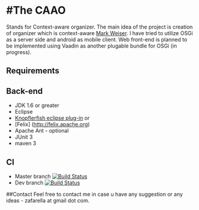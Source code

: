 
#The CAAO
====
Stands for Context-aware organizer. The main idea of the project is creation of organizer which is context-aware [Mark Weiser](http://en.wikipedia.org/wiki/Mark_Weiser).
I have tried to utilize OSGi as a server side and android as mobile client. Web front-end is planned to be implemented using Vaadin as another plugable bundle for OSGi (in progress).


## Requirements
## Back-end
* JDK 1.6 or greater
* Eclipse
* [Knopflerfish eclipse plug-in](http://www.knopflerfish.org/eclipse_plugin.html) or
* [Felix] (http://felix.apache.org)
* Apache Ant - optional
* JUnit 3
* maven 3

## CI
  * Master branch [![Build Status](https://travis-ci.org/zafarella/caao.svg?branch=master)](https://travis-ci.org/zafarella/caao)
  * Dev branch [![Build Status](https://travis-ci.org/zafarella/caao.svg?branch=dev)](https://travis-ci.org/zafarella/caao)

##Contact
Feel free to contact me in case u have any suggestion or any ideas - zafarella at gmail dot com.
